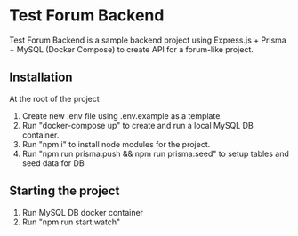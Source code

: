 # Test Forum Backend

Test Forum Backend is a sample backend project using Express.js + Prisma + MySQL (Docker Compose)
to create API for a forum-like project.

## Installation
At the root of the project
1. Create new .env file using .env.example as a template.
2. Run "docker-compose up" to create and run a local MySQL DB container.
3. Run "npm i" to install node modules for the project.
4. Run "npm run prisma:push && npm run prisma:seed" to setup tables and seed data for DB

## Starting the project
1. Run MySQL DB docker container
2. Run "npm run start:watch"
